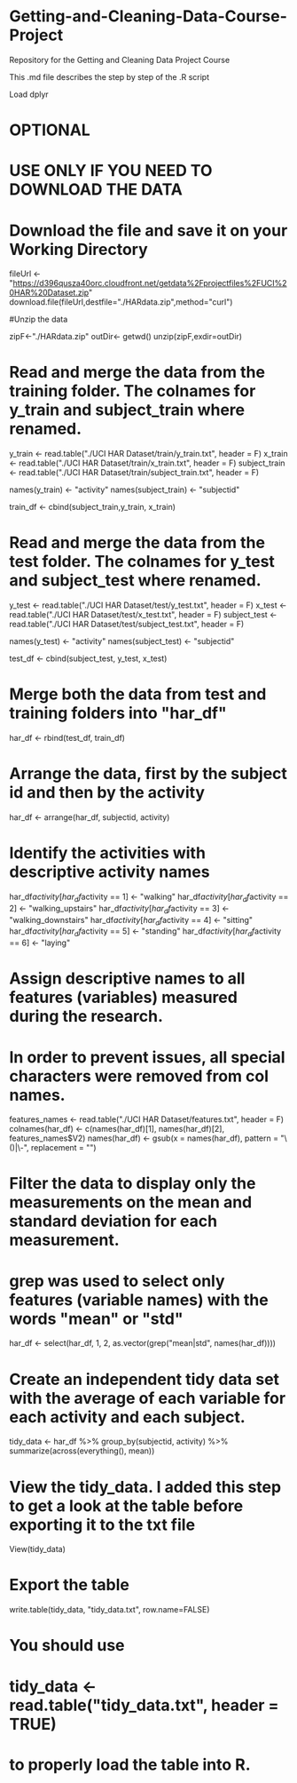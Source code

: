 # Getting-and-Cleaning-Data-Course-Project
Repository for the Getting and Cleaning Data Project Course

This .md file describes the step by step of the .R script

Load dplyr

# OPTIONAL #
# USE ONLY IF YOU NEED TO DOWNLOAD THE DATA #

# Download the file and save it on  your Working Directory

fileUrl <- "https://d396qusza40orc.cloudfront.net/getdata%2Fprojectfiles%2FUCI%20HAR%20Dataset.zip"
download.file(fileUrl,destfile="./HARdata.zip",method="curl")

#Unzip the data

zipF<-"./HARdata.zip"
outDir<- getwd()
unzip(zipF,exdir=outDir)

# Read and merge the data from the training folder. The colnames for y_train and subject_train where renamed.

y_train <- read.table("./UCI HAR Dataset/train/y_train.txt", header = F)
x_train <- read.table("./UCI HAR Dataset/train/x_train.txt", header = F)
subject_train <- read.table("./UCI HAR Dataset/train/subject_train.txt", header = F)

  names(y_train) <- "activity"
  names(subject_train) <- "subjectid"
  
  train_df <- cbind(subject_train,y_train, x_train)

# Read and merge the data from the test folder. The colnames for y_test and subject_test where renamed.
  
y_test <- read.table("./UCI HAR Dataset/test/y_test.txt", header = F)
x_test <- read.table("./UCI HAR Dataset/test/x_test.txt", header = F)
subject_test <- read.table("./UCI HAR Dataset/test/subject_test.txt", header = F)

  names(y_test) <- "activity"
  names(subject_test) <- "subjectid"

  test_df <- cbind(subject_test, y_test, x_test)

# Merge both the data from test and training folders into "har_df"   
    
har_df <- rbind(test_df, train_df)

# Arrange the data, first by the subject id and then by the activity

har_df <- arrange(har_df, subjectid, activity)

# Identify the activities with descriptive activity names

har_df$activity[har_df$activity == 1] <- "walking"
har_df$activity[har_df$activity == 2] <- "walking_upstairs"
har_df$activity[har_df$activity == 3] <- "walking_downstairs"
har_df$activity[har_df$activity == 4] <- "sitting"
har_df$activity[har_df$activity == 5] <- "standing"
har_df$activity[har_df$activity == 6] <- "laying"

# Assign descriptive names to all features (variables) measured during the research.
# In order to prevent issues, all special characters were removed from col names. 

features_names <- read.table("./UCI HAR Dataset/features.txt", header = F)
colnames(har_df) <- c(names(har_df)[1], names(har_df)[2], features_names$V2)
names(har_df) <- gsub(x = names(har_df), pattern = "\\()|\\-", replacement = "")

# Filter the data to display only the measurements on the mean and standard deviation for each measurement.
# grep was used to select only features (variable names) with the words "mean" or "std"

har_df <- select(har_df, 1, 2, as.vector(grep("mean|std", names(har_df))))

# Create an independent tidy data set with the average of each variable for each activity and each subject.

tidy_data <- har_df %>% 
            group_by(subjectid, activity) %>%
            summarize(across(everything(), mean))

# View the tidy_data. I added this step to get a look at the table before exporting it to the txt file

View(tidy_data)

# Export the table

write.table(tidy_data, "tidy_data.txt", row.name=FALSE)

# You should use 
# tidy_data <- read.table("tidy_data.txt", header = TRUE) 
# to properly load the table into R.
